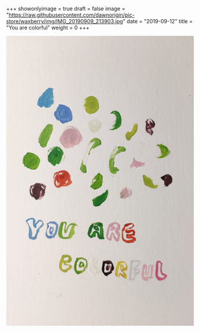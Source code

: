 +++
showonlyimage = true 
draft = false 
image = "https://raw.githubusercontent.com/dawnorigin/pic-store/waxberry/img/IMG_20190909_213903.jpg" 
date = "2019-09-12" 
title = "You are colorful" 
weight = 0 
+++

![drawing](https://raw.githubusercontent.com/dawnorigin/pic-store/waxberry/img/IMG_20190909_213903.jpg)  
